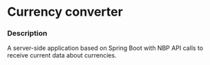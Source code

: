 # Currency converter

### Description
A server-side application based on Spring Boot with NBP API calls to receive current data about currencies.